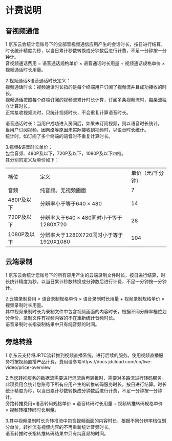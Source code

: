 # 计费说明

## 音视频通信  

1.京东云会统计您账号下的全部音视频通信应用产生的会话时长，按日进行结算，时长统计精度为秒，以当日累计秒数转换成分钟数后进行计费，不足一分钟按一分钟计。  
音视频通话费用 = 语音通话规格单价 × 语音通话时长用量 + 视频通话规格单价 × 视频通话时长用量。  

2.视频通话&语音通话时长定义：  
视频通话时长：视频通话时长指的是每个终端用户订阅了视频流并且成功接收的时长。  
视频通话按照每个终端订阅的视频流累计时长计算，订阅多条视频流时，每条流独立计算时长。  
正常接收视频流时，只统计视频时长，不会重复计算语音时长。  

语音通话时长：当用户成功进入房间后，如果未订阅视频，则以语音时长统计。   
当用户订阅视频，因网络等原因未实际接收到视频时，以语音时长统计。  
统计时，如订阅了多个终端的语音时不重复计算时长。  
 
3.视频&语音时长单价：  
包含音频、480P及以下，720P及以下，1080P及以下四档。  
其分别的定义及单价如下：  
<table>
<tr>
    <td>档位<br/>
    <td>定义<br/>  
  <td>单价（元/千分钟）</td>
</tr>
  <tr>
    <td>音频</td>
    <td>纯音频。无视频画面</td>
    <td>7</td>
</tr>
<tr>
    <td>480P及以下</td>
    <td>分辨率小于等于640 × 480</td>
    <td>14</td>
</tr>
<tr>
    <td>720P及以下</td>
    <td>分辨率大于640 × 480同时小于等于1280X720</td>
    <td>28</td>
</tr>
  <tr>
    <td>1080P及以下</td>
    <td>分辨率大于1280X720同时小于等于1920X1080</td>
    <td>104</td>
</tr>
</table>

## 云端录制    
  
1.京东云会统计您账号下的所有应用产生的云端录制文件时长，按日进行结算，时长统计精度为秒，以当日累计秒数转换成分钟数后进行计费，不足一分钟按一分钟计。   

2.云端录制费用 = 语音录制规格单价 × 语音录制时长用量 + 视频录制规格单价 × 视频录制时长用量。      
其中视频录制时长为录制文件中包含视频画面的内容时长，根据不同分辨率档位划分单价，录制文件有视频内容的不在重新统计音频时长。    
语音录制时长指录制结果中只有纯音频的时间。  
  
## 旁路转推 

1.京东云支持将JRTC流转推到视频直播系统，进行后续的服务。使用视频直播服务将按视频直播产品计费，费用请参考https://docs.jdcloud.com/cn/live-video/price-overview  

2.当您转推服务的数据流需要进行混流后再转推时，需要对多路流进行转码服务。  
此项费用会统计您账号下所有应用产生的转推转码服务时长，按日进行结算。时长统计精度为秒，以当日累计秒数转换成分钟数后进行计费，不足一分钟按一分钟计。   
旁路转推费用=语音转码规格单价 × 语音转码时长用量 + 视频转推转码规格单价 × 视频转推转码时长用量。   

3.其中视频录制时长为转推流中包含视频画面的内容时长，根据不同分辨率档位划分单价，转推流有视频内容的不再重新统计音频时长。  
语音转推时长指转推转码结果中只有纯音频的时间。    








